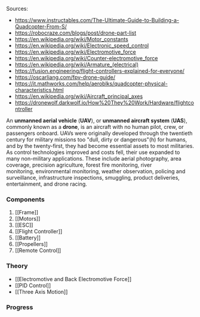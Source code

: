 Sources:
- https://www.instructables.com/The-Ultimate-Guide-to-Building-a-Quadcopter-From-S/
- https://robocraze.com/blogs/post/drone-part-list
- https://en.wikipedia.org/wiki/Motor_constants
- https://en.wikipedia.org/wiki/Electronic_speed_control
- https://en.wikipedia.org/wiki/Electromotive_force
- https://en.wikipedia.org/wiki/Counter-electromotive_force
- https://en.wikipedia.org/wiki/Armature_(electrical)
- https://fusion.engineering/flight-controllers-explained-for-everyone/
- https://oscarliang.com/fpv-drone-guide/
- https://it.mathworks.com/help/aeroblks/quadcopter-physical-characteristics.html
- https://en.wikipedia.org/wiki/Aircraft_principal_axes
- https://dronewolf.darkwolf.io/How%20They%20Work/Hardware/flightcontroller

An **unmanned aerial vehicle** (**UAV**), or **unmanned aircraft system** (**UAS**), commonly known as a **drone**, is an aircraft with no human pilot, crew, or passengers onboard. UAVs were originally developed through the twentieth century for military missions too "dull, dirty or dangerous"(h) for humans, and by the twenty-first, they had become essential assets to most militaries. As control technologies improved and costs fell, their use expanded to many non-military applications. These include aerial photography, area coverage, precision agriculture, forest fire monitoring, river monitoring, environmental monitoring, weather observation, policing and surveillance, infrastructure inspections, smuggling, product deliveries, entertainment, and drone racing.

### Components
1) [[Frame]]
2) [[Motors]]
3) [[ESC]]
4) [[Flight Controller]]
5) [[Battery]]
6) [[Propellers]]
7) [[Remote Control]]
### Theory
- [[Electromotive and Back Electromotive Force]] 
- [[PID Control]] 
- [[Three Axis Motion]] 
### Progress